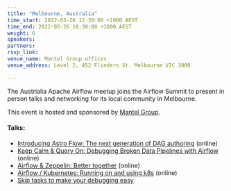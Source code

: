 ```yaml
---
title: "Melbourne, Australia"
time_start: 2022-05-26 12:30:00 +1000 AEST
time_end: 2022-05-26 18:30:00 +1000 AEST
weight: 6
speakers:
partners:
rsvp_link: 
venue_name: Mantel Group offices
venue_address: Level 2, 452 Flinders St. Melbourne VIC 3000

---
```


The Austrialia Apache Airflow meetup joins the Airflow Summit to present in person talks and networking for its local community in Melbourne.

This event is hosted and sponsored by [Mantel Group](https://mantelgroup.com.au/).

#### Talks:
 * [Introducing Astro Flow: The next generation of DAG authoring](https://airflowsummit.org/sessions/2022/introducing-astro-flow-the-next-generationdag-authoring/) (online)
 * [Keep Calm & Query On: Debugging Broken Data Pipelines with Airflow](https://airflowsummit.org/sessions/2022/keep-calm-query-on/) (online)
 * [Airflow & Zeppelin: Better together](https://airflowsummit.org/sessions/2022/airflow-zeppelin/) (online)
 * [Airflow / Kubernetes: Running on and using k8s](https://airflowsummit.org/sessions/2022/airflow-k8s/) (online)
 * [Skip tasks to make your debugging easy](https://airflowsummit.org/sessions/2022/skip-tasks-to-make-your-debugging-easy/)
